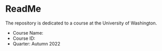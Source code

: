 # ReadMe
The repository is dedicated to a course at the University of Washington.
* Course Name:
* Course ID:
* Quarter: Autumn 2022
